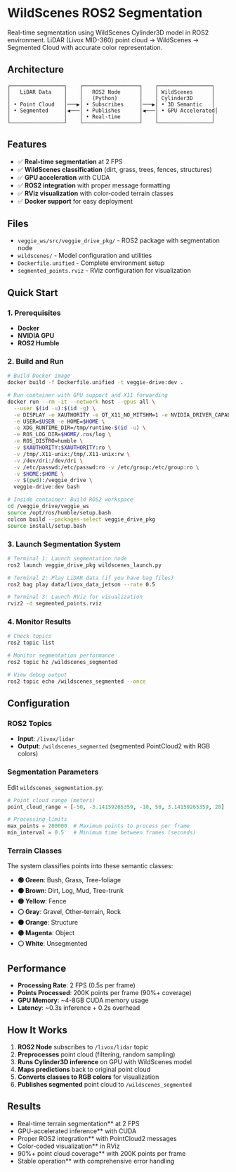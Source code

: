 # WildScenes ROS2 Segmentation

Real-time segmentation using WildScenes Cylinder3D model in ROS2 environment. LiDAR (Livox MID-360) point cloud → WildScenes → Segmented Cloud with accurate color representation.

## Architecture

```
┌─────────────────┐    ┌──────────────────┐    ┌─────────────────┐
│   LiDAR Data    │    │   ROS2 Node      │    │ WildScenes      │
│                 │    │   (Python)       │    │ Cylinder3D      │
│ • Point Cloud   │───▶│ • Subscribes     │───▶│ • 3D Semantic   │
│ • Segmented     │◀───│ • Publishes      │◀───│ • GPU Accelerated│
│                 │    │ • Real-time      │    │                 │
└─────────────────┘    └──────────────────┘    └─────────────────┘
```

## Features

- ✅ **Real-time segmentation** at 2 FPS
- ✅ **WildScenes classification** (dirt, grass, trees, fences, structures)
- ✅ **GPU acceleration** with CUDA
- ✅ **ROS2 integration** with proper message formatting
- ✅ **RViz visualization** with color-coded terrain classes
- ✅ **Docker support** for easy deployment

## Files

- `veggie_ws/src/veggie_drive_pkg/` - ROS2 package with segmentation node
- `wildscenes/` - Model configuration and utilities
- `Dockerfile.unified` - Complete environment setup
- `segmented_points.rviz` - RViz configuration for visualization

## Quick Start

### 1. Prerequisites

- **Docker**
- **NVIDIA GPU** 
- **ROS2 Humble** 

### 2. Build and Run

```bash
# Build Docker image
docker build -f Dockerfile.unified -t veggie-drive:dev .

# Run container with GPU support and X11 forwarding
docker run --rm -it --network host --gpus all \
  --user $(id -u):$(id -g) \
  -e DISPLAY -e XAUTHORITY -e QT_X11_NO_MITSHM=1 -e NVIDIA_DRIVER_CAPABILITIES=all \
  -e USER=$USER -e HOME=$HOME \
  -e XDG_RUNTIME_DIR=/tmp/runtime-$(id -u) \
  -e ROS_LOG_DIR=$HOME/.ros/log \
  -e ROS_DISTRO=humble \
  -v $XAUTHORITY:$XAUTHORITY:ro \
  -v /tmp/.X11-unix:/tmp/.X11-unix:rw \
  -v /dev/dri:/dev/dri \
  -v /etc/passwd:/etc/passwd:ro -v /etc/group:/etc/group:ro \
  -v $HOME:$HOME \
  -v $(pwd):/veggie_drive \
  veggie-drive:dev bash

# Inside container: Build ROS2 workspace
cd /veggie_drive/veggie_ws
source /opt/ros/humble/setup.bash
colcon build --packages-select veggie_drive_pkg
source install/setup.bash
```

### 3. Launch Segmentation System

```bash
# Terminal 1: Launch segmentation node
ros2 launch veggie_drive_pkg wildscenes_launch.py

# Terminal 2: Play LiDAR data (if you have bag files)
ros2 bag play data/livox_data_jetson --rate 0.5

# Terminal 3: Launch RViz for visualization
rviz2 -d segmented_points.rviz
```

### 4. Monitor Results

```bash
# Check topics
ros2 topic list

# Monitor segmentation performance
ros2 topic hz /wildscenes_segmented

# View debug output
ros2 topic echo /wildscenes_segmented --once
```

## Configuration

### ROS2 Topics

- **Input**: `/livox/lidar`
- **Output**: `/wildscenes_segmented` (segmented PointCloud2 with RGB colors)

### Segmentation Parameters

Edit `wildscenes_segmentation.py`:

```python
# Point cloud range (meters)
point_cloud_range = [-50, -3.14159265359, -10, 50, 3.14159265359, 20]

# Processing limits
max_points = 200000  # Maximum points to process per frame
min_interval = 0.5   # Minimum time between frames (seconds)
```

### Terrain Classes

The system classifies points into these semantic classes:

- **🟢 Green**: Bush, Grass, Tree-foliage
- **🟤 Brown**: Dirt, Log, Mud, Tree-trunk  
- **🟡 Yellow**: Fence
- **⚪ Gray**: Gravel, Other-terrain, Rock
- **🟠 Orange**: Structure
- **🟣 Magenta**: Object
- **⚪ White**: Unsegmented

## Performance

- **Processing Rate**: 2 FPS (0.5s per frame)
- **Points Processed**: 200K points per frame (90%+ coverage)
- **GPU Memory**: ~4-8GB CUDA memory usage
- **Latency**: ~0.3s inference + 0.2s overhead

## How It Works

1. **ROS2 Node** subscribes to `/livox/lidar` topic
2. **Preprocesses** point cloud (filtering, random sampling)
3. **Runs Cylinder3D inference** on GPU with WildScenes model
4. **Maps predictions** back to original point cloud
5. **Converts classes to RGB colors** for visualization
6. **Publishes segmented** point cloud to `/wildscenes_segmented`





## Results
- Real-time terrain segmentation** at 2 FPS
- GPU-accelerated inference** with CUDA
- Proper ROS2 integration** with PointCloud2 messages
- Color-coded visualization** in RViz
- 90%+ point cloud coverage** with 200K points per frame
- Stable operation** with comprehensive error handling
